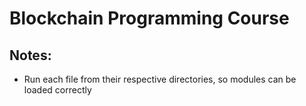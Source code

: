 # Blockchain Programming Course 
## Notes: 
- Run each file from their respective directories, so modules can be loaded correctly
